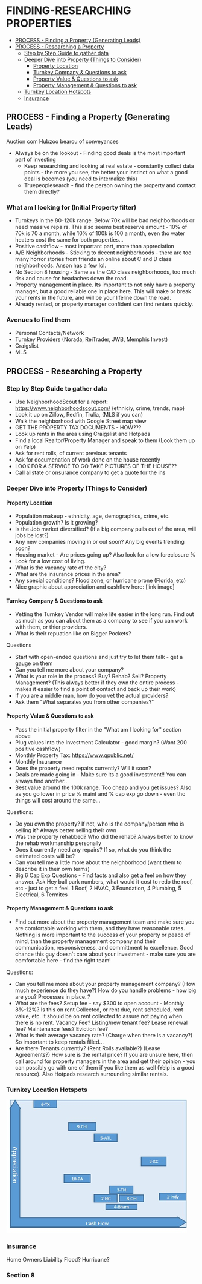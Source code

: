 # FINDING-RESEARCHING PROPERTIES

- [PROCESS - Finding a Property (Generating Leads)](#process---finding-a-property--generating-leads-)
- [PROCESS - Researching a Property](#process---researching-a-property)
  - [Step by Step Guide to gather data](#step-by-step-guide-to-gather-data)
  - [Deeper Dive into Property (Things to Consider)](#deeper-dive-into-property--things-to-consider-)
    - [Property Location](#property-location)
    - [Turnkey Company & Questions to ask](#turnkey-company---questions-to-ask)
    - [Property Value & Questions to ask](#property-value---questions-to-ask)
    - [Property Management & Questions to ask](#property-management---questions-to-ask)
  - [Turnkey Location Hotspots](#turnkey-location-hotspots)
  - [Insurance](#insurance)

## PROCESS - Finding a Property (Generating Leads)

Auction com
Hubzoo
bearou of conveyances

- Always be on the lookout - Finding good deals is the most important part of investing
  - Keep researching and looking at real estate - constantly collect data points - the more you see, the better your instinct on what a good deal is becomes (you need to internalize this)
  - Truepeoplesearch - find the person owning the property and contact them directly?

### What am I looking for (Initial Property filter)

- Turnkeys in the 80-120k range. Below 70k will be bad neighborhoods or need massive repairs. This also seems best reserve amount - 10% of 70k is 70 a month, while 10% of 100k is 100 a month, even tho water heaters cost the same for both properties...
- Positive cashflow - most important part, more than appreciation
- A/B Neighborhoods - Sticking to decent neighborhoods - there are too many horror stories from friends an online about C and D class neighborhoods. Anson has a few lol.
- No Section 8 housing - Same as the C/D class neighborhoods, too much risk and cause for headaches down the road.
- Property management in place. Its important to not only have a property manager, but a good reliable one in place here. This will make or break your rents in the future, and will be your lifeline down the road.
- Already rented, or property manager confident can find renters quickly.

### Avenues to find them

- Personal Contacts/Network
- Turnkey Providers (Norada, ReiTrader, JWB, Memphis Invest)
- Craigslist
- MLS

## PROCESS - Researching a Property

### Step by Step Guide to gather data

- Use NeighborhoodScout for a report: https://www.neighborhoodscout.com/ (ethniciy, crime, trends, map)
- Look it up on Zillow, Redfin, Trulia, (MLS if you can)
- Walk the neighborhood with Google Street map view
- GET THE PROPERTY TAX DOCUMENTS - HOW???
- Look up rents in the area using Craigslist and Hotpads
- Find a local Realtor/Property Manager and speak to them (Look them up on Yelp)
- Ask for rent rolls, of current previous tenants
- Ask for documenation of work done on the house recently
- LOOK FOR A SERVICE TO GO TAKE PICTURES OF THE HOUSE??
- Call allstate or onsurance company to get a quote for the ins

### Deeper Dive into Property (Things to Consider)

#### Property Location

- Population makeup - ethnicity, age, demographics, crime, etc.
- Population growth? Is it growing?
- Is the Job market diversified? (If a big company pulls out of the area, will jobs be lost?)
- Any new companies moving in or out soon? Any big events trending soon?
- Housing market - Are prices going up? Also look for a low foreclosure %
- Look for a low cost of living.
- What is the vacancy rate of the city?
- What are the insurance prices in the area?
- Any special conditions? Flood zone, or hurricane prone (Florida, etc)
- Nice graphic about appreciation and cashflow here: [link image]

#### Turnkey Company & Questions to ask

- Vetting the Turnkey Vendor will make life easier in the long run. Find out as much as you can about them as a company to see if you can work with them, or thier providers.
- What is their repuation like on Bigger Pockets?

Questions

- Start with open-ended questions and just try to let them talk - get a gauge on them
- Can you tell me more about your company?
- What is your role in the process? Buy? Rehab? Sell? Property Management? (This always better if they own the entire process - makes it easier to find a point of contact and back up their work)
- If you are a middle man, how do you vet the actual providers?
- Ask them "What separates you from other companies?"

#### Property Value & Questions to ask

- Pass the initial property filter in the "What am I looking for" section above
- Plug values into the Investment Calculator - good margin? (Want 200 positive cashflow)
- Monthly Property Tax: https://www.qpublic.net/
- Monthly Insurance
- Does the property need repairs currently? Will it soon?
- Deals are made going in - Make sure its a good investment!! You can always find another..
- Best value around the 100k range. Too cheap and you get issues? Also as you go lower in price % maint and % cap exp go down - even tho things will cost around the same...

Questions:

- Do you own the property? If not, who is the company/person who is selling it? Always better selling their own
- Was the property rehabbed? Who did the rehab? Always better to know the rehab workmanship personally
- Does it currently need any repairs? If so, what do you think the estimated costs will be?
- Can you tell me a little more about the neighborhood (want them to describe it in their own terms)
- Big 6 Cap Exp Questions - Find facts and also get a feel on how they answer. Ask Hey ball park numbers, what would it cost to redo the roof, etc - just to get a feel. 1 Roof, 2 HVAC, 3 Foundation, 4 Plumbing, 5 Electrical, 6 Termites

#### Property Management & Questions to ask

- Find out more about the property management team and make sure you are comfortable working with them, and they have reasonable rates. Nothing is more important to the success of your property or peace of mind, than the property management company and their communication, responsiveness, and committment to excellence. Good chance this guy doesn't care about your investment - make sure you are comfortable here - find the right team!

Questions:

- Can you tell me more about your property management company? (How much experience do they have?) How do you handle problems - how big are you? Processes in place..?
- What are the fees? Setup fee - say $300 to open account - Monthly 8%-12%? Is this on rent Collected, or rent due, rent scheduled, rent value, etc. It should be on rent collected to assure not paying when there is no rent. Vacancy Fee? Listing/new tenant fee? Lease renewal fee? Maintenance fees? Eviction fee?
- What is their average vacancy rate? (Charge when there is a vacancy?) So important to keep rentals filled...
- Are there Tenants currently? (Rent Rolls available?) (Lease Agreements?) How sure is the rental price? If you are unsure here, then call around for property managers in the area and get their opinion - you can possibly go with one of them if you like them as well (Yelp is a good resource). Also Hotpads research surrounding similar rentals.

### Turnkey Location Hotspots

![](lib/Turnkey-heat-map-8-16.jpg)

### Insurance

Home Owners
Liability
Flood?
Hurricane?

### Section 8
